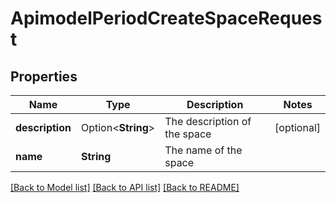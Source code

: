 # ApimodelPeriodCreateSpaceRequest

## Properties

Name | Type | Description | Notes
------------ | ------------- | ------------- | -------------
**description** | Option<**String**> | The description of the space | [optional]
**name** | **String** | The name of the space | 

[[Back to Model list]](../README.md#documentation-for-models) [[Back to API list]](../README.md#documentation-for-api-endpoints) [[Back to README]](../README.md)


